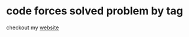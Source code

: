 # code forces solved problem by tag
checkout my [website]([https://kerolloz.github.io/](https://1ahmedzedan.github.io/Codeforces_Solved_Problem/)https://1ahmedzedan.github.io/Codeforces_Solved_Problem/)
